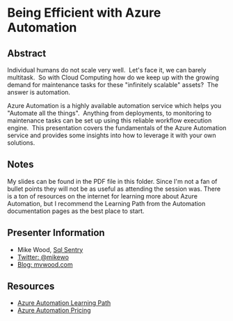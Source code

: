 # Being Efficient with Azure Automation

## Abstract

Individual humans do not scale very well.  Let's face it, we can barely multitask.  So with Cloud Computing how do we keep up with the growing demand for maintenance tasks for these "infinitely scalable" assets?  The answer is automation.  

Azure Automation is a highly available automation service which helps you "Automate all the things".  Anything from deployments, to monitoring to maintenance tasks can be set up using this reliable workflow execution engine.  This presentation covers the fundamentals of the Azure Automation service and provides some insights into how to leverage it with your own solutions.

## Notes

My slides can be found in the PDF file in this folder. Since I'm not a fan of bullet points they will not be as useful as attending the session was. There is a ton of resources on the internet for learning more about Azure Automation, but I recommend the Learning Path from the Automation documentation pages as the best place to start.



## Presenter Information

* Mike Wood, [Sql Sentry](http://sqlsentry.com)
* [Twitter: @mikewo](https://twitter.com/mikewo)
* [Blog: mvwood.com](http://mvwood.com)

## Resources

* [Azure Automation Learning Path](https://azure.microsoft.com/en-us/documentation/learning-paths/automation/)
* [Azure Automation Pricing](https://azure.microsoft.com/en-us/pricing/details/automation/)